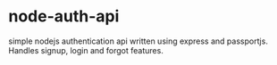# node-auth-api

simple nodejs authentication api written using express and passportjs.
Handles signup, login and forgot features.
